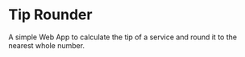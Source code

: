 # Tip Rounder

A simple Web App to calculate the tip of a service and round it to the nearest whole number.
